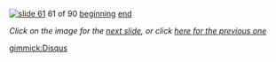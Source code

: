 [![slide 61](https://dl.dropboxusercontent.com/u/2977490/presentations/cookbook/img61.jpg)](62.md)
61 of 90
[beginning](01.md)
[end](89.md)

_Click on the image for the [next slide](62.md), or click [here for the previous one](60.md)_

[gimmick:Disqus](theodox-github)